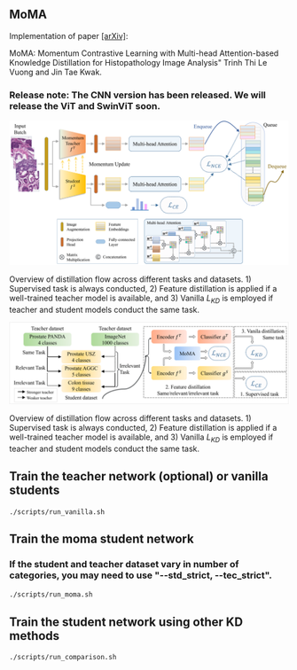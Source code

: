 
## MoMA

Implementation of paper [[arXiv]](https://arxiv.org/abs/2308.16561): 

MoMA: Momentum Contrastive Learning with Multi-head Attention-based Knowledge Distillation for Histopathology Image Analysis"
Trinh Thi Le Vuong and Jin Tae Kwak. 

### Release note: The CNN version has been released. We will release the ViT and SwinViT soon.


<p align="center">
  <img src="figures/overview.png" width="600">
</p>

Overview of distillation flow across different tasks and datasets. 1) Supervised task is always conducted, 2) Feature distillation is applied if a well-trained teacher model is available, and 3) Vanilla ${L}_{KD}$ is employed if teacher and student models conduct the same task.


<p align="center">
  <img src="figures/KD_dataset_v2.png" width="600">
</p>

Overview of distillation flow across different tasks and datasets. 1) Supervised task is always conducted, 2) Feature distillation is applied if a well-trained teacher model is available, and 3) Vanilla ${L}_{KD}$ is employed if teacher and student models conduct the same task.

## Train the teacher network (optional) or vanilla students
 
```
./scripts/run_vanilla.sh
```



## Train the moma student network
### If the student and teacher dataset vary in number of categories, you may need to use "--std_strict,  --tec_strict".

```
./scripts/run_moma.sh
```


## Train the student network using other KD methods

```
./scripts/run_comparison.sh
```
